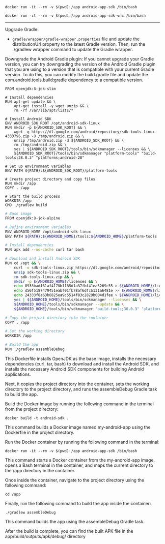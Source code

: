 ```
docker run -it --rm -v $(pwd):/app android-app-sdk /bin/bash
```
```
docker run -it --rm -v $(pwd):/app android-app-sdk-vnc /bin/bash
```
---

Upgrade Gradle: 
- `gradle/wrapper/gradle-wrapper.properties` file and update the distributionUrl property to the latest Gradle version. Then, run the ./gradlew wrapper command to update the Gradle wrapper.

Downgrade the Android Gradle plugin: If you cannot upgrade your Gradle version, you can try downgrading the version of the Android Gradle plugin that you are using to a version that is compatible with your current Gradle version. To do this, you can modify the build.gradle file and update the com.android.tools.build:gradle dependency to a compatible version.

```
FROM openjdk:8-jdk-slim

# Install dependencies
RUN apt-get update && \
    apt-get install -y wget unzip && \
    rm -rf /var/lib/apt/lists/*

# Install Android SDK
ENV ANDROID_SDK_ROOT /opt/android-sdk-linux
RUN mkdir -p ${ANDROID_SDK_ROOT} && \
    wget -q https://dl.google.com/android/repository/sdk-tools-linux-4333796.zip -O /tmp/android.zip && \
    unzip /tmp/android.zip -d ${ANDROID_SDK_ROOT} && \
    rm /tmp/android.zip && \
    yes | ${ANDROID_SDK_ROOT}/tools/bin/sdkmanager --licenses && \
    ${ANDROID_SDK_ROOT}/tools/bin/sdkmanager "platform-tools" "build-tools;28.0.3" "platforms;android-28"

# Set up environment variables
ENV PATH ${PATH}:${ANDROID_SDK_ROOT}/platform-tools

# Create project directory and copy files
RUN mkdir /app
COPY . /app

# Start the build process
WORKDIR /app
CMD ./gradlew build
```

```bash
# Base image
FROM openjdk:8-jdk-alpine

# Define environment variables
ENV ANDROID_HOME /opt/android-sdk-linux
ENV PATH ${PATH}:${ANDROID_HOME}/tools:${ANDROID_HOME}/platform-tools

# Install dependencies
RUN apk add --no-cache curl tar bash

# Download and install Android SDK
RUN cd /opt && \
    curl -o sdk-tools-linux.zip https://dl.google.com/android/repository/sdk-tools-linux-3859397.zip && \
    unzip sdk-tools-linux.zip && \
    rm sdk-tools-linux.zip && \
    mkdir -p ${ANDROID_HOME}/licenses && \
    echo 8933bad161af4178b1185d1a37fbf41ea5269c55 > ${ANDROID_HOME}/licenses/android-sdk-license && \
    echo d56f5187479451eabf01fb78af6dfcb131a6481e >> ${ANDROID_HOME}/licenses/android-sdk-license && \
    echo 24333f8a63b6825ea9c5514f83c2829b004d1fee > ${ANDROID_HOME}/licenses/android-sdk-preview-license && \
    yes | ${ANDROID_HOME}/tools/bin/sdkmanager --licenses && \
    ${ANDROID_HOME}/tools/bin/sdkmanager --update && \
    ${ANDROID_HOME}/tools/bin/sdkmanager "build-tools;30.0.3" "platforms;android-30" "extras;android;m2repository" "extras;google;m2repository"

# Copy the project directory into the container
COPY . /app

# Set the working directory
WORKDIR /app

# Build the app
RUN ./gradlew assembleDebug
```

This Dockerfile installs OpenJDK as the base image, installs the necessary dependencies (curl, tar, bash) to download and install the Android SDK, and installs the necessary Android SDK components for building Android applications.

Next, it copies the project directory into the container, sets the working directory to the project directory, and runs the assembleDebug Gradle task to build the app.

Build the Docker image by running the following command in the terminal from the project directory:

```
docker build -t android-sdk .
```
This command builds a Docker image named my-android-app using the Dockerfile in the project directory.

Run the Docker container by running the following command in the terminal:

```
docker run -it --rm -v $(pwd):/app android-app-sdk /bin/bash
```
This command starts a Docker container from the my-android-app image, opens a Bash terminal in the container, and maps the current directory to the /app directory in the container.

Once inside the container, navigate to the project directory using the following command:

```
cd /app
```
Finally, run the following command to build the app inside the container:
```
./gradlew assembleDebug
```
This command builds the app using the assembleDebug Gradle task.

After the build is complete, you can find the built APK file in the app/build/outputs/apk/debug/ directory
